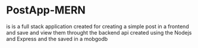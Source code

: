 # PostApp-MERN

is is a full stack application created for creating a simple post in a frontend and save and view them throught the backend api created using the Nodejs and Express and the saved in a mobgodb
